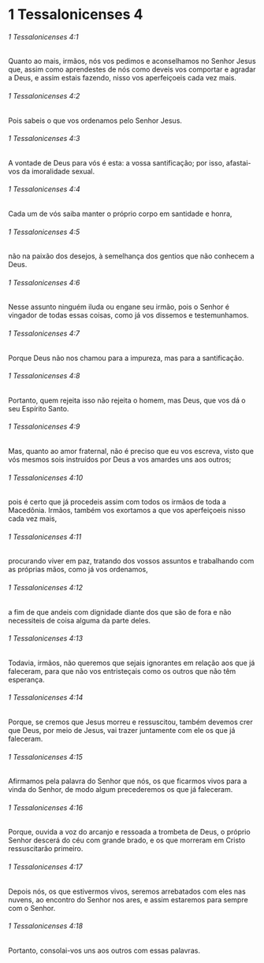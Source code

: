 # 1 Tessalonicenses 4

###### 1 Tessalonicenses 4:1

Quanto ao mais, irmãos, nós vos pedimos e aconselhamos no Senhor Jesus que, assim como aprendestes de nós como deveis vos comportar e agradar a Deus, e assim estais fazendo, nisso vos aperfeiçoeis cada vez mais.

###### 1 Tessalonicenses 4:2

Pois sabeis o que vos ordenamos pelo Senhor Jesus.

###### 1 Tessalonicenses 4:3

A vontade de Deus para vós é esta: a vossa santificação; por isso, afastai-vos da imoralidade sexual.

###### 1 Tessalonicenses 4:4

Cada um de vós saiba manter o próprio corpo em santidade e honra,

###### 1 Tessalonicenses 4:5

não na paixão dos desejos, à semelhança dos gentios que não conhecem a Deus.

###### 1 Tessalonicenses 4:6

Nesse assunto ninguém iluda ou engane seu irmão, pois o Senhor é vingador de todas essas coisas, como já vos dissemos e testemunhamos.

###### 1 Tessalonicenses 4:7

Porque Deus não nos chamou para a impureza, mas para a santificação.

###### 1 Tessalonicenses 4:8

Portanto, quem rejeita isso não rejeita o homem, mas Deus, que vos dá o seu Espírito Santo.

###### 1 Tessalonicenses 4:9

Mas, quanto ao amor fraternal, não é preciso que eu vos escreva, visto que vós mesmos sois instruídos por Deus a vos amardes uns aos outros;

###### 1 Tessalonicenses 4:10

pois é certo que já procedeis assim com todos os irmãos de toda a Macedônia. Irmãos, também vos exortamos a que vos aperfeiçoeis nisso cada vez mais,

###### 1 Tessalonicenses 4:11

procurando viver em paz, tratando dos vossos assuntos e trabalhando com as próprias mãos, como já vos ordenamos,

###### 1 Tessalonicenses 4:12

a fim de que andeis com dignidade diante dos que são de fora e não necessiteis de coisa alguma da parte deles.

###### 1 Tessalonicenses 4:13

Todavia, irmãos, não queremos que sejais ignorantes em relação aos que já faleceram, para que não vos entristeçais como os outros que não têm esperança.

###### 1 Tessalonicenses 4:14

Porque, se cremos que Jesus morreu e ressuscitou, também devemos crer que Deus, por meio de Jesus, vai trazer juntamente com ele os que já faleceram.

###### 1 Tessalonicenses 4:15

Afirmamos pela palavra do Senhor que nós, os que ficarmos vivos para a vinda do Senhor, de modo algum precederemos os que já faleceram.

###### 1 Tessalonicenses 4:16

Porque, ouvida a voz do arcanjo e ressoada a trombeta de Deus, o próprio Senhor descerá do céu com grande brado, e os que morreram em Cristo ressuscitarão primeiro.

###### 1 Tessalonicenses 4:17

Depois nós, os que estivermos vivos, seremos arrebatados com eles nas nuvens, ao encontro do Senhor nos ares, e assim estaremos para sempre com o Senhor.

###### 1 Tessalonicenses 4:18

Portanto, consolai-vos uns aos outros com essas palavras.

